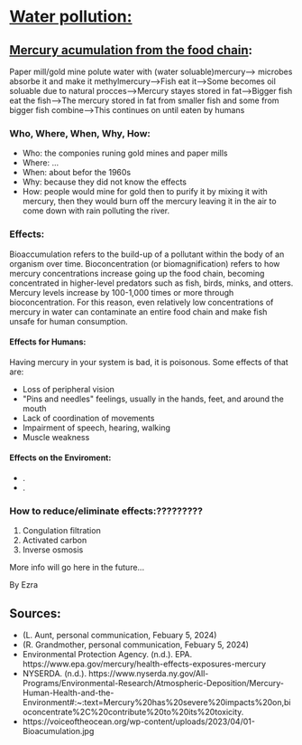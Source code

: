 
<html lang="en">
<head>
    <meta charset="UTF-8">
    <meta name="viewport" content="width=device-width, initial-scale=1.0">
    <link rel="stylesheet" href="edit.css">
</head>
<body>
    <h1><u>Water pollution:</u></h1>
    <h2><u>Mercury acumulation from the food chain</u>:</h2>
    <p>Paper mill/gold mine polute water with (water soluable)mercury--> microbes absorbe it and make it methylmercury-->Fish eat it-->Some becomes oil soluable due to natural procces-->Mercury stayes stored in fat-->Bigger fish eat the fish-->The mercury stored in fat from smaller fish and some from bigger fish combine-->This continues on until eaten by humans</p>
    <h3>Who, Where, When, Why, How:</h3>
    <ul>
        <li>Who: the componies runing gold mines and paper mills</li>
        <li>Where: ...</li>
        <li>When: about befor the 1960s</li>
        <li>Why: because they did not know the effects</li>
        <li>How: people would mine for gold then to purify it by mixing it with mercury, then they would burn off the mercury leaving it in the air to come down with rain polluting the river.</li>
    </ul>
    <h3>Effects:</h3>
    <p>Bioaccumulation refers to the build-up of a pollutant within the body of an organism over time. Bioconcentration (or biomagnification) refers to how mercury concentrations increase going up the food chain, becoming concentrated in higher-level predators such as fish, birds, minks, and otters. Mercury levels increase by 100-1,000 times or more through bioconcentration. For this reason, even relatively low concentrations of mercury in water can contaminate an entire food chain and make fish unsafe for human consumption.</p>
    <h4>Effects for Humans:</h4>
    <p>Having mercury in your system is bad, it is poisonous. Some effects of that are:</p>
    <ul>
        <li>Loss of peripheral vision</li>
        <li>"Pins and needles" feelings, usually in the hands, feet, and around the mouth</li>
        <li>Lack of coordination of movements</li>
        <li>Impairment of speech, hearing, walking</li>
        <li>Muscle weakness</li>
    </ul>
    <h4>Effects on the Enviroment:</h4>
    <ul>
        <li>.</li>
        <li>.</li>
    </ul>
    <h3>How to reduce/eliminate effects:?????????</h3>
    <ol>
        <li>Congulation filtration</li>
        <li>Activated carbon</li>
        <li>Inverse osmosis</li>
    </ol>
    <p>More info will go here in the future...</p>
    <p>By Ezra</p>
    <h2>Sources:</h2>
    <ul>
        <li id='text'>(L. Aunt, personal communication, Febuary 5, 2024)</li>
        <li id='text'>(R. Grandmother, personal communication, Febuary 5, 2024)</li>
        <li id='text'>Environmental Protection Agency. (n.d.). EPA. https://www.epa.gov/mercury/health-effects-exposures-mercury</li>
        <li id='text'>NYSERDA. (n.d.). https://www.nyserda.ny.gov/All-Programs/Environmental-Research/Atmospheric-Deposition/Mercury-Human-Health-and-the-Environment#:~:text=Mercury%20has%20severe%20impacts%20on,bioconcentrate%2C%20contribute%20to%20its%20toxicity. </li>
        <li id='text'>https://voiceoftheocean.org/wp-content/uploads/2023/04/01-Bioacumulation.jpg</li>
    </ul>
</body>
</html>
